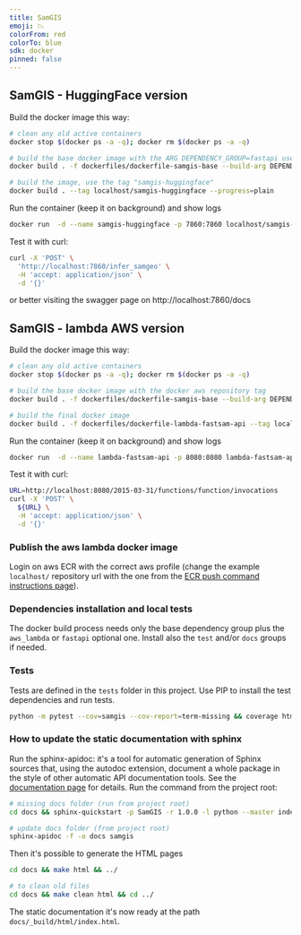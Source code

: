 ```yaml
---
title: SamGIS
emoji: 📉
colorFrom: red
colorTo: blue
sdk: docker
pinned: false
---
```


## SamGIS - HuggingFace version

Build the docker image this way:

```bash
# clean any old active containers
docker stop $(docker ps -a -q); docker rm $(docker ps -a -q)

# build the base docker image with the ARG DEPENDENCY_GROUP=fastapi used by poetry
docker build . -f dockerfiles/dockerfile-samgis-base --build-arg DEPENDENCY_GROUP=fastapi --tag localhost/samgis-base-fastapi --progress=plain

# build the image, use the tag "samgis-huggingface"
docker build . --tag localhost/samgis-huggingface --progress=plain
```

Run the container (keep it on background) and show logs

```bash
docker run  -d --name samgis-huggingface -p 7860:7860 localhost/samgis-huggingface; docker logs -f samgis-huggingface
```

Test it with curl:

```bash
curl -X 'POST' \
  'http://localhost:7860/infer_samgeo' \
  -H 'accept: application/json' \
  -d '{}'
```

or better visiting the swagger page on http://localhost:7860/docs 


## SamGIS - lambda AWS version

Build the docker image this way:

```bash
# clean any old active containers
docker stop $(docker ps -a -q); docker rm $(docker ps -a -q)

# build the base docker image with the docker aws repository tag
docker build . -f dockerfiles/dockerfile-samgis-base --build-arg DEPENDENCY_GROUP=aws_lambda --tag localhost/samgis-base-aws-lambda --progress=plain

# build the final docker image
docker build . -f dockerfiles/dockerfile-lambda-fastsam-api --tag localhost/lambda-fastsam-api --progress=plain
```

Run the container (keep it on background) and show logs

```bash
docker run  -d --name lambda-fastsam-api -p 8080:8080 lambda-fastsam-api; docker logs -f lambda-fastsam-api
```

Test it with curl:

```bash
URL=http://localhost:8080/2015-03-31/functions/function/invocations
curl -X 'POST' \
  ${URL} \
  -H 'accept: application/json' \
  -d '{}'
```

### Publish the aws lambda docker image
Login on aws ECR with the correct aws profile (change the example `localhost/` repository url with the one from
the [ECR push command instructions page](https://eu-west-1.console.aws.amazon.com/ecr/repositories/)).

### Dependencies installation and local tests
The docker build process needs only the base dependency group plus the `aws_lambda` or `fastapi` optional one.
Install also the `test` and/or `docs` groups if needed.

### Tests

Tests are defined in the `tests` folder in this project. Use PIP to install the test dependencies and run tests.

```bash
python -m pytest --cov=samgis --cov-report=term-missing && coverage html
```

### How to update the static documentation with sphinx

Run the sphinx-apidoc: it's a tool for automatic generation of Sphinx sources that, using the autodoc
extension, document a whole package in the style of other automatic API documentation tools. See the 
[documentation page](https://www.sphinx-doc.org/en/master/man/sphinx-apidoc.html) for details.
Run the command from the project root:

```bash
# missing docs folder (run from project root)
cd docs && sphinx-quickstart -p SamGIS -r 1.0.0 -l python --master index

# update docs folder (from project root)
sphinx-apidoc -f -o docs samgis
```

Then it's possible to generate the HTML pages 
```bash
cd docs && make html && ../

# to clean old files
cd docs && make clean html && cd ../
```

The static documentation it's now ready at the path `docs/_build/html/index.html`.
